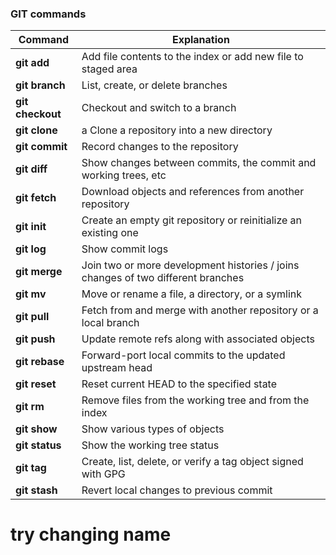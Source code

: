 ### GIT commands

|Command|Explanation|
|---|---|
|**git add**|Add file contents to the index or add new file to staged area|
|**git branch**|List, create, or delete branches|
|**git checkout**|Checkout and switch to a branch|
|**git clone**|a Clone a repository into a new directory|
|**git commit**|Record changes to the repository|
|**git diff**|Show changes between commits, the commit and working trees, etc|
|**git fetch**|Download objects and references from another repository|
|**git init**|Create an empty git repository or reinitialize an existing one|
|**git log**|Show commit logs|
|**git merge**|Join two or more development histories / joins changes of two different branches|
|**git mv**|Move or rename a file, a directory, or a symlink|
|**git pull**|Fetch from and merge with another repository or a local branch|
|**git push**|Update remote refs along with associated objects|
|**git rebase**|Forward-port local commits to the updated upstream head|
|**git reset**|Reset current HEAD to the specified state|
|**git rm**|Remove files from the working tree and from the index|
|**git show**|Show various types of objects|
|**git status**|Show the working tree status|
|**git tag**|Create, list, delete, or verify a tag object signed with GPG|
|**git stash**|Revert local changes to previous commit|



# try changing name